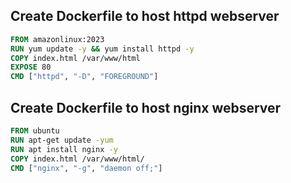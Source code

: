 ## Create Dockerfile to host httpd webserver
```Dockerfile
FROM amazonlinux:2023    
RUN yum update -y && yum install httpd -y 
COPY index.html /var/www/html 
EXPOSE 80
CMD ["httpd", "-D", "FOREGROUND"]
````

## Create Dockerfile to host nginx webserver

```Dockerfile
FROM ubuntu
RUN apt-get update -yum
RUN apt install nginx -y 
COPY index.html /var/www/html/
CMD ["nginx", "-g", "daemon off;"]
```
